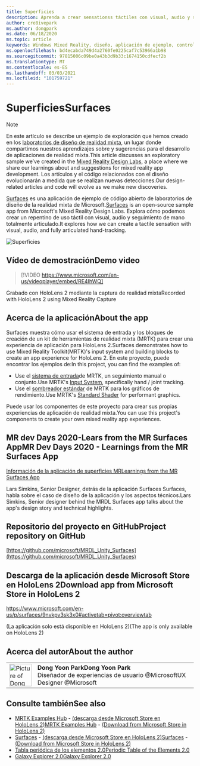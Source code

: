 ```yaml
---
title: Superficies
description: Aprenda a crear sensationss táctiles con visual, audio y seguimiento de mano articulados en la aplicación de ejemplo Surfaces.
author: cre8ivepark
ms.author: dongpark
ms.date: 06/18/2020
ms.topic: article
keywords: Windows Mixed Reality, diseño, aplicación de ejemplo, controles, MRTK, kit de herramientas de realidad mixta, Unity, aplicaciones de ejemplo, aplicaciones de ejemplo, código abierto, Microsoft Store, HoloLens, auriculares de realidad mixta, auriculares de realidad mixta de Windows, auriculares de realidad virtual
ms.openlocfilehash: bd4ecabda749d4a2760fe0225caf7c53966a1b98
ms.sourcegitcommit: 97815006c09be0a43b3d9b33c1674150cdfecf2b
ms.translationtype: MT
ms.contentlocale: es-ES
ms.lasthandoff: 03/03/2021
ms.locfileid: "101759721"
---
```

# <a name="surfaces"></a><span data-ttu-id="287b2-104">Superficies</span><span class="sxs-lookup"><span data-stu-id="287b2-104">Surfaces</span></span>

>[!NOTE]
><span data-ttu-id="287b2-105">En este artículo se describe un ejemplo de exploración que hemos creado en los [laboratorios de diseño de realidad mixta](https://github.com/Microsoft/MRDesignLabs_Unity), un lugar donde compartimos nuestros aprendizajes sobre y sugerencias para el desarrollo de aplicaciones de realidad mixta.</span><span class="sxs-lookup"><span data-stu-id="287b2-105">This article discusses an exploratory sample we’ve created in the [Mixed Reality Design Labs](https://github.com/Microsoft/MRDesignLabs_Unity), a place where we share our learnings about and suggestions for mixed reality app development.</span></span> <span data-ttu-id="287b2-106">Los artículos y el código relacionados con el diseño evolucionarán a medida que se realizan nuevas detecciones.</span><span class="sxs-lookup"><span data-stu-id="287b2-106">Our design-related articles and code will evolve as we make new discoveries.</span></span>

<span data-ttu-id="287b2-107">[Surfaces](https://github.com/microsoft/MRDL_Unity_Surfaces)  es una aplicación de ejemplo de código abierto de laboratorios de diseño de la realidad mixta de Microsoft.</span><span class="sxs-lookup"><span data-stu-id="287b2-107">[Surfaces](https://github.com/microsoft/MRDL_Unity_Surfaces)  is an open-source sample app from Microsoft's Mixed Reality Design Labs.</span></span> <span data-ttu-id="287b2-108">Explora cómo podemos crear un repentino de uso táctil con visual, audio y seguimiento de mano totalmente articulado.</span><span class="sxs-lookup"><span data-stu-id="287b2-108">It explores how we can create a tactile sensation with visual, audio, and fully articulated hand-tracking.</span></span>

![Superficies](images/MRDL_Surfaces_1.jpg)

## <a name="demo-video"></a><span data-ttu-id="287b2-110">Vídeo de demostración</span><span class="sxs-lookup"><span data-stu-id="287b2-110">Demo video</span></span> 

> [!VIDEO https://www.microsoft.com/en-us/videoplayer/embed/RE4IhWQ]

<span data-ttu-id="287b2-111">Grabado con HoloLens 2 mediante la captura de realidad mixta</span><span class="sxs-lookup"><span data-stu-id="287b2-111">Recorded with HoloLens 2 using Mixed Reality Capture</span></span>

## <a name="about-the-app"></a><span data-ttu-id="287b2-112">Acerca de la aplicación</span><span class="sxs-lookup"><span data-stu-id="287b2-112">About the app</span></span>

<span data-ttu-id="287b2-113">Surfaces muestra cómo usar el sistema de entrada y los bloques de creación de un kit de herramientas de realidad mixta (MRTK) para crear una experiencia de aplicación para HoloLens 2.</span><span class="sxs-lookup"><span data-stu-id="287b2-113">Surfaces demonstrates how to use Mixed Reality Toolkit(MRTK)'s input system and building blocks to create an app experience for HoloLens 2.</span></span> <span data-ttu-id="287b2-114">En este proyecto, puede encontrar los ejemplos de:</span><span class="sxs-lookup"><span data-stu-id="287b2-114">In this project, you can find the examples of:</span></span>
- <span data-ttu-id="287b2-115">Use el [sistema de entrada](https://docs.microsoft.com/windows/mixed-reality/mrtk-docs/features/input/overview.md)de MRTK, un seguimiento manual o conjunto.</span><span class="sxs-lookup"><span data-stu-id="287b2-115">Use MRTK's [Input System](https://docs.microsoft.com/windows/mixed-reality/mrtk-docs/features/input/overview.md), specifically hand / joint tracking.</span></span>
- <span data-ttu-id="287b2-116">Use el [sombreador estándar](https://docs.microsoft.com/windows/mixed-reality/mrtk-docs/configuration/mrtk-standard-shader.md) de MRTK para los gráficos de rendimiento.</span><span class="sxs-lookup"><span data-stu-id="287b2-116">Use MRTK's [Standard Shader](https://docs.microsoft.com/windows/mixed-reality/mrtk-docs/configuration/mrtk-standard-shader.md) for performant graphics.</span></span>

<span data-ttu-id="287b2-117">Puede usar los componentes de este proyecto para crear sus propias experiencias de aplicación de realidad mixta.</span><span class="sxs-lookup"><span data-stu-id="287b2-117">You can use this project's components to create your own mixed reality app experiences.</span></span>

## <a name="mr-dev-days-2020---learnings-from-the-mr-surfaces-app"></a><span data-ttu-id="287b2-118">MR dev Days 2020-Lears from the MR Surfaces App</span><span class="sxs-lookup"><span data-stu-id="287b2-118">MR Dev Days 2020 - Learnings from the MR Surfaces App</span></span>

[<span data-ttu-id="287b2-119">Información de la aplicación de superficies MR</span><span class="sxs-lookup"><span data-stu-id="287b2-119">Learnings from the MR Surfaces App</span></span>](https://channel9.msdn.com/Shows/Docs-Mixed-Reality/Learnings-from-the-MR-Surfaces-App)

<span data-ttu-id="287b2-120">Lars Simkins, Senior Designer, detrás de la aplicación Surfaces Surfaces, habla sobre el caso de diseño de la aplicación y los aspectos técnicos.</span><span class="sxs-lookup"><span data-stu-id="287b2-120">Lars Simkins, Senior designer behind the MRDL Surfaces app talks about the app's design story and technical highlights.</span></span>

## <a name="project-repository-on-github"></a><span data-ttu-id="287b2-121">Repositorio del proyecto en GitHub</span><span class="sxs-lookup"><span data-stu-id="287b2-121">Project repository on GitHub</span></span>

[https://github.com/microsoft/MRDL_Unity_Surfaces](https://github.com/microsoft/MRDL_Unity_Surfaces)

## <a name="download-app-from-microsoft-store-in-hololens-2"></a><span data-ttu-id="287b2-122">Descarga de la aplicación desde Microsoft Store en HoloLens 2</span><span class="sxs-lookup"><span data-stu-id="287b2-122">Download app from Microsoft Store in HoloLens 2</span></span>

https://www.microsoft.com/en-us/p/surfaces/9nvkpv3sk3x0#activetab=pivot:overviewtab

<span data-ttu-id="287b2-123">(La aplicación solo está disponible en HoloLens 2)</span><span class="sxs-lookup"><span data-stu-id="287b2-123">(The app is only available on HoloLens 2)</span></span>

## <a name="about-the-author"></a><span data-ttu-id="287b2-124">Acerca del autor</span><span class="sxs-lookup"><span data-stu-id="287b2-124">About the author</span></span>

<table style="border-collapse:collapse" padding-left="0px">
<tr>
<td style="border-style: none" width="60px"><img alt="Picture of Dong Yoon Park" width="60" height="60" src="images/dongyoonpark.jpg"></td>
<td style="border-style: none"><span data-ttu-id="287b2-125"><b>Dong Yoon Park</b></span><span class="sxs-lookup"><span data-stu-id="287b2-125"><b>Dong Yoon Park</b></span></span><br><span data-ttu-id="287b2-126">Diseñador de experiencias de usuario @Microsoft</span><span class="sxs-lookup"><span data-stu-id="287b2-126">UX Designer @Microsoft</span></span></td>
</tr>
</table>

## <a name="see-also"></a><span data-ttu-id="287b2-127">Consulte también</span><span class="sxs-lookup"><span data-stu-id="287b2-127">See also</span></span>

* <span data-ttu-id="287b2-128">[MRTK Examples Hub](https://docs.microsoft.com/windows/mixed-reality/mrtk-docs/features/example-scenes/example-hub.md) - [(descarga desde Microsoft Store en HoloLens 2)](https://www.microsoft.com/en-us/p/mrtk-examples-hub/9mv8c39l2sj4)</span><span class="sxs-lookup"><span data-stu-id="287b2-128">[MRTK Examples Hub](https://docs.microsoft.com/windows/mixed-reality/mrtk-docs/features/example-scenes/example-hub.md) - [(Download from Microsoft Store in HoloLens 2)](https://www.microsoft.com/en-us/p/mrtk-examples-hub/9mv8c39l2sj4)</span></span>
* <span data-ttu-id="287b2-129">[Surfaces](sampleapp-surfaces.md) - [(descarga desde Microsoft Store en HoloLens 2)](https://www.microsoft.com/en-us/p/surfaces/9nvkpv3sk3x0)</span><span class="sxs-lookup"><span data-stu-id="287b2-129">[Surfaces](sampleapp-surfaces.md) - [(Download from Microsoft Store in HoloLens 2)](https://www.microsoft.com/en-us/p/surfaces/9nvkpv3sk3x0)</span></span>
* [<span data-ttu-id="287b2-130">Tabla periódica de los elementos 2.0</span><span class="sxs-lookup"><span data-stu-id="287b2-130">Periodic Table of the Elements 2.0</span></span>](https://medium.com/@dongyoonpark/bringing-the-periodic-table-of-the-elements-app-to-hololens-2-with-mrtk-v2-a6e3d8362158)
* [<span data-ttu-id="287b2-131">Galaxy Explorer 2.0</span><span class="sxs-lookup"><span data-stu-id="287b2-131">Galaxy Explorer 2.0</span></span>](galaxy-explorer-update.md)
